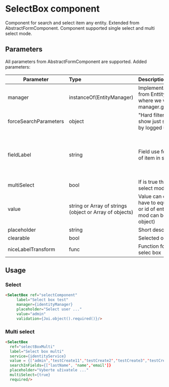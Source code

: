 # SelectBox component

Component for search and select item any entity. Extended from AbstractFormComponent.
Component supported single select and multi select mode.

## Parameters

All parameters from AbstractFormComponent are supported. Added parameters:

| Parameter | Type | Description | Default  |
| --- | :--- | :--- | :--- |
| manager  | instanceOf(EntityManager)   | Implementation of manager (extended from EnttityManager) for entity type where we want search - uses manager.getDefaultSearchParameters()  |  |
| forceSearchParameters | object | "Hard filter" - sometimes is useful show just some data (e.q. data filtered by logged user) |   |
| fieldLabel  | string   | Field use for show string representation of item in select box| 'niceLabel' this is automatic added field from service for item |
| multiSelect | bool   | If is true then component is in multi select mode| false |
| value | string or Array of strings (object or Array of objects)  | Value can contains object (object type have to equals with service entity type) or id of entity in string. In multi select mod can be in value Array (string or object) | |
| placeholder  | string   | Short description for input  |  |
| clearable | bool   | Selected options can be cleared| true |
| niceLabelTransform | func   | Function for transform nice label in selec box|  | |

## Usage
### Select
```html
<SelectBox ref="selectComponent"
     label="Select box test"
     manager={identityManager}
     placeholder="Select user ..."
     value="admin"
     validation={Joi.object().required()}/>
```

### Multi select

```html
<SelectBox
  ref="selectBoxMulti"
  label="Select box multi"
  service={identityService}
  value = {['admin','testCreate11','testCreate2','testCreate3','testCreate4','testCreate5','testCreate6']}
  searchInFields={['lastName', 'name','email']}
  placeholder="Vyberte uživatele ..."
  multiSelect={true}
  required/>
```
